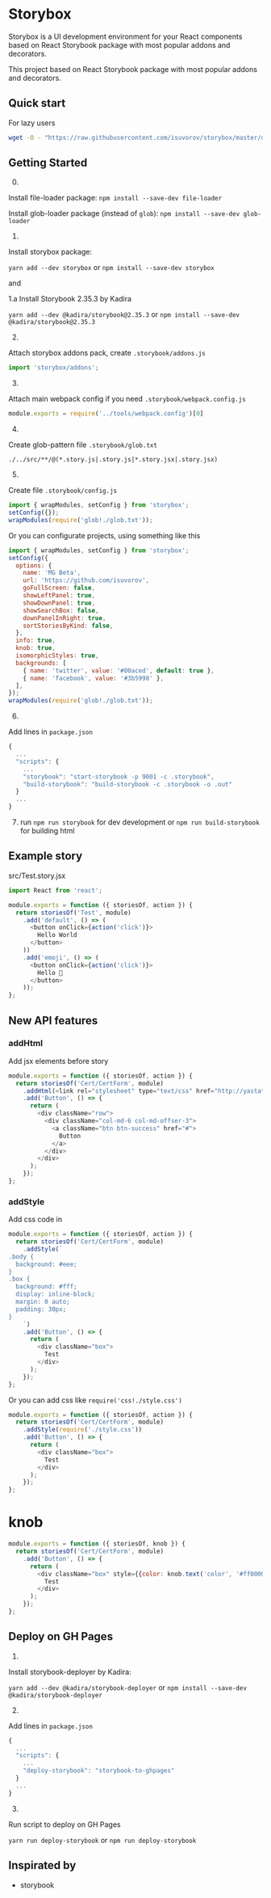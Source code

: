 # Storybox
Storybox is a UI development environment for your React components based on React Storybook package with most popular addons and decorators.

This project based on React Storybook package with most popular addons and decorators.

## Quick start
For lazy users

```sh
wget -O - "https://raw.githubusercontent.com/isuvorov/storybox/master/docs/quick-start.sh" | sh
```

## Getting Started

0.
Install file-loader package:
`npm install --save-dev file-loader`

Install glob-loader package (instead of `glob`):
`npm install --save-dev glob-loader`

1.
Install storybox package:

`yarn add --dev storybox` or
`npm install --save-dev storybox`

and

1.a
Install Storybook 2.35.3 by Kadira

`yarn add --dev @kadira/storybook@2.35.3` or
`npm install --save-dev @kadira/storybook@2.35.3`

2.
Attach storybox addons pack, create `.storybook/addons.js`
```js
import 'storybox/addons';
```

3.
Attach main webpack config if you need `.storybook/webpack.config.js`
```js
module.exports = require('../tools/webpack.config')[0]
```

4.
Create glob-pattern file `.storybook/glob.txt`
```glob
./../src/**/@(*.story.js|.story.js|*.story.jsx|.story.jsx)
```

5.
Create file `.storybook/config.js`
```js
import { wrapModules, setConfig } from 'storybox';
setConfig({});
wrapModules(require('glob!./glob.txt'));
```

Or you can configurate projects, using something like this
```js
import { wrapModules, setConfig } from 'storybox';
setConfig({
  options: {
    name: 'MG Beta',
    url: 'https://github.com/isuvorov',
    goFullScreen: false,
    showLeftPanel: true,
    showDownPanel: true,
    showSearchBox: false,
    downPanelInRight: true,
    sortStoriesByKind: false,
  },
  info: true,
  knob: true,
  isomorphicStyles: true,
  backgrounds: [
    { name: 'twitter', value: '#00aced', default: true },
    { name: 'facebook', value: '#3b5998' },
  ],
});
wrapModules(require('glob!./glob.txt'));
```

6.
Add lines in `package.json`
```js
{
  ...
  "scripts": {
    ...
    "storybook": "start-storybook -p 9001 -c .storybook",
    "build-storybook": "build-storybook -c .storybook -o .out"
  }
  ...
}
```

7. run `npm run storybook` for dev development or `npm run build-storybook` for building html

## Example story

src/Test.story.jsx
```js
import React from 'react';

module.exports = function ({ storiesOf, action }) {
  return storiesOf('Test', module)
    .add('default', () => (
      <button onClick={action('click')}>
        Hello World
      </button>
    ))    
    .add('emoji', () => (
      <button onClick={action('click')}>
        Hello 🎃
      </button>
    ));
};

```


## New API features

### addHtml
Add jsx elements before story

```js
module.exports = function ({ storiesOf, action }) {
  return storiesOf('Cert/CertForm', module)
    .addHtml(<link rel="stylesheet" type="text/css" href="http://yastatic.net/bootstrap/3.3.6/css/bootstrap.min.css" />)
    .add('Button', () => {
      return (
        <div className="row">
          <div className="col-md-6 col-md-offser-3">
            <a className="btn btn-success" href="#">
              Button
            </a>
          </div>        
        </div>
      );
    });
};
```

### addStyle
Add css code in <style>${css}</style>

```js
module.exports = function ({ storiesOf, action }) {
  return storiesOf('Cert/CertForm', module)
    .addStyle(`
.body {
  background: #eee;
}
.box {
  background: #fff;
  display: inline-block;
  margin: 0 auto;
  padding: 30px;
}
    `)
    .add('Button', () => {
      return (
        <div className="box">
          Test
        </div>
      );
    });
};
```

Or you can add css like `require('css!./style.css')`

```js
module.exports = function ({ storiesOf, action }) {
  return storiesOf('Cert/CertForm', module)
    .addStyle(require('./style.css'))
    .add('Button', () => {
      return (
        <div className="box">
          Test
        </div>
      );
    });
};
```

# knob

```js
module.exports = function ({ storiesOf, knob }) {
  return storiesOf('Cert/CertForm', module)
    .add('Button', () => {
      return (
        <div className="box" style={{color: knob.text('color', '#ff0000')}}>
          Test
        </div>
      );
    });
};
```

## Deploy on GH Pages

1.
Install storybook-deployer by Kadira:

`yarn add --dev @kadira/storybook-deployer` or
`npm install --save-dev @kadira/storybook-deployer`

2.
Add lines in `package.json`
```js
{
  ...
  "scripts": {
    ...
    "deploy-storybook": "storybook-to-ghpages"
  }
  ...
}
```

3.
Run script to deploy on GH Pages

`yarn run deploy-storybook` or
`npm run deploy-storybook`

## Inspirated by

* storybook
